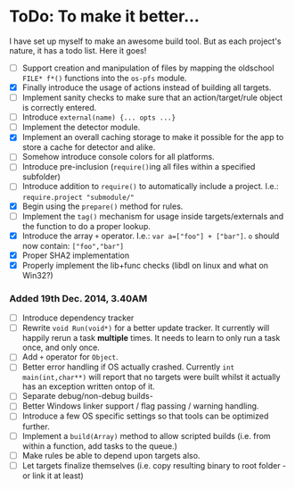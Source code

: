 # ToDo: To make it better...

I have set up myself to make an awesome build tool. But as each project's nature, it has a todo list. Here it goes!

- [ ] Support creation and manipulation of files by mapping the oldschool `FILE* f*()` functions into the `os-pfs` module.
- [X] Finally introduce the usage of actions instead of building all targets.
- [ ] Implement sanity checks to make sure that an action/target/rule object is correctly entered.
- [ ] Introduce `external(name) {... opts ...}`
- [ ] Implement the detector module.
- [X] Implement an overall caching storage to make it possible for the app to store a cache for detector and alike.
- [ ] Somehow introduce console colors for all platforms.
- [ ] Introduce pre-inclusion (`require()`ing all files within a specified subfolder)
- [ ] Introduce addition to `require()` to automatically include a project. I.e.: `require.project "submodule/"`
- [X] Begin using the `prepare()` method for rules.
- [ ] Implement the `tag()` mechanism for usage inside targets/externals and the function to do a proper lookup.
- [X] Introduce the array `+` operator. I.e.: `var a=["foo"] + ["bar"]`. `o` should now contain: `["foo","bar"]`
- [X] Proper SHA2 implementation
- [X] Properly implement the lib+func checks (libdl on linux and what on Win32?)

### Added 19th Dec. 2014, 3.40AM
- [ ] Introduce dependency tracker
- [ ] Rewrite `void Run(void*)` for a better update tracker. It currently will happily rerun a task **multiple** times. It needs to learn to only run a task once, and only once.
- [ ] Add `+` operator for `Object`.
- [ ] Better error handling if OS actually crashed. Currently `int main(int,char**)` will report that no targets were built whilst it actually has an exception written ontop of it.
- [ ] Separate debug/non-debug builds-
- [ ] Better Windows linker support / flag passing / warning handling.
- [ ] Introduce a few OS specific settings so that tools can be optimized further.
- [ ] Implement a `build(Array)` method to allow scripted builds (i.e. from within a function, add tasks to the queue.)
- [ ] Make rules be able to depend upon targets also.
- [ ] Let targets finalize themselves (i.e. copy resulting binary to root folder - or link it at least)
